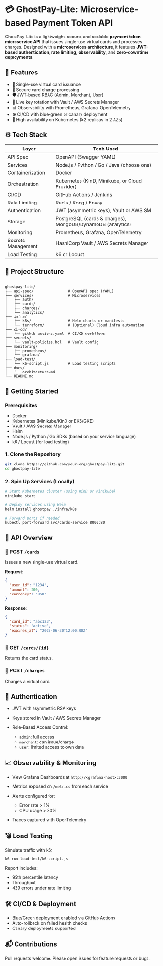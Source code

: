 # 💳 GhostPay-Lite: Microservice-based Payment Token API

GhostPay-Lite is a lightweight, secure, and scalable **payment token microservice API** that issues single-use virtual cards and processes charges. Designed with a **microservices architecture**, it features **JWT-based authentication**, **rate limiting**, **observability**, and **zero-downtime deployments**.


## 📌 Features

- 🔐 Single-use virtual card issuance
- 💸 Secure card charge processing
- 🛡️ JWT-based RBAC (Admin, Merchant, User)
- 🔁 Live key rotation with Vault / AWS Secrets Manager
- 📊 Observability with Prometheus, Grafana, OpenTelemetry
- ⚙️ CI/CD with blue-green or canary deployment
- 🚀 High availability on Kubernetes (≥2 replicas in 2 AZs)


## ⚙️ Tech Stack

| Layer                | Tech Used                                         |
|---------------------|--------------------------------------------------|
| API Spec            | OpenAPI (Swagger YAML)                           |
| Services            | Node.js / Python / Go / Java (choose one)        |
| Containerization    | Docker                                           |
| Orchestration       | Kubernetes (KinD, Minikube, or Cloud Provider)   |
| CI/CD               | GitHub Actions / Jenkins                         |
| Rate Limiting       | Redis / Kong / Envoy                             |
| Authentication      | JWT (asymmetric keys), Vault or AWS SM           |
| Storage             | PostgreSQL (cards & charges), MongoDB/DynamoDB (analytics) |
| Monitoring          | Prometheus, Grafana, OpenTelemetry               |
| Secrets Management  | HashiCorp Vault / AWS Secrets Manager            |
| Load Testing        | k6 or Locust                                      |


## 📁 Project Structure

```

ghostpay-lite/
├── api-spec/                # OpenAPI spec (YAML)
├── services/                # Microservices
│   ├── auth/
│   ├── cards/
│   ├── charges/
│   └── analytics/
├── infra/
│   ├── k8s/                 # Helm charts or manifests
│   └── terraform/           # (Optional) Cloud infra automation
├── ci-cd/
│   └── github-actions.yaml  # CI/CD workflows
├── secrets/
│   └── vault-policies.hcl   # Vault config
├── monitoring/
│   ├── prometheus/
│   └── grafana/
├── load-test/
│   └── k6-script.js         # Load testing scripts
├── docs/
│   └── architecture.md
└── README.md

````

## 🚀 Getting Started

### Prerequisites

- Docker
- Kubernetes (Minikube/KinD or EKS/GKE)
- Vault / AWS Secrets Manager
- Helm
- Node.js / Python / Go SDKs (based on your service language)
- k6 / Locust (for load testing)

### 1. Clone the Repository

```bash
git clone https://github.com/your-org/ghostpay-lite.git
cd ghostpay-lite
````

### 2. Spin Up Services (Locally)

```bash
# Start Kubernetes cluster (using KinD or Minikube)
minikube start

# Deploy services using Helm
helm install ghostpay ./infra/k8s

# Forward ports if needed
kubectl port-forward svc/cards-service 8000:80
```

## 🧪 API Overview

### 🔹 POST `/cards`

Issues a new single-use virtual card.

**Request**:

```json
{
  "user_id": "1234",
  "amount": 200,
  "currency": "USD"
}
```

**Response**:

```json
{
  "card_id": "abc123",
  "status": "active",
  "expires_at": "2025-06-30T12:00:00Z"
}
```

### 🔹 GET `/cards/{id}`

Returns the card status.

### 🔹 POST `/charges`

Charges a virtual card.

## 🔐 Authentication

* JWT with asymmetric RSA keys
* Keys stored in Vault / AWS Secrets Manager
* Role-Based Access Control:

  * `admin`: full access
  * `merchant`: can issue/charge
  * `user`: limited access to own data

## 📈 Observability & Monitoring

* View Grafana Dashboards at `http://<grafana-host>:3000`
* Metrics exposed on `/metrics` from each service
* Alerts configured for:

  * Error rate > 1%
  * CPU usage > 80%
* Traces captured with OpenTelemetry

## 💣 Load Testing

Simulate traffic with k6:

```
k6 run load-test/k6-script.js
```

Report includes:

* 95th percentile latency
* Throughput
* 429 errors under rate limiting

## 🛠 CI/CD & Deployment

* Blue/Green deployment enabled via GitHub Actions
* Auto-rollback on failed health checks
* Canary deployments supported

## 📬 Contributions

Pull requests welcome. Please open issues for feature requests or bugs.
